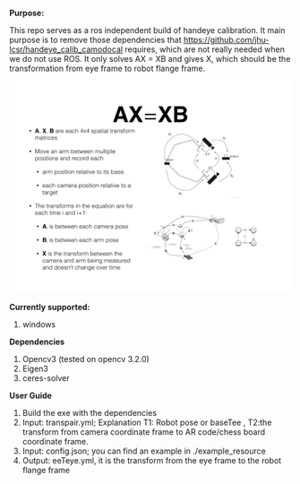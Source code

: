 **Purpose:**

This repo serves as a ros independent build of handeye calibration. It main purpose is to remove those dependencies that
https://github.com/jhu-lcsr/handeye_calib_camodocal requires, which are not really needed when we do not use ROS.
It only solves AX = XB and gives X, which should be the transformation from eye frame to robot flange frame.

![Image description](./doc/wdOyg.jpg)


**Currently supported:**
1. windows

**Dependencies**
1. Opencv3 (tested on opencv 3.2.0)
2. Eigen3
3. ceres-solver

**User Guide**
1. Build the exe with the dependencies
2. Input: transpair.yml; Explanation  T1: Robot pose or baseTee , T2:the transform from camera coordinate frame to AR code/chess board coordinate frame.
3. Input: config.json; you can find an example in ./example_resource
4. Output: eeTeye.yml, it is the transform from the eye frame to the robot flange frame